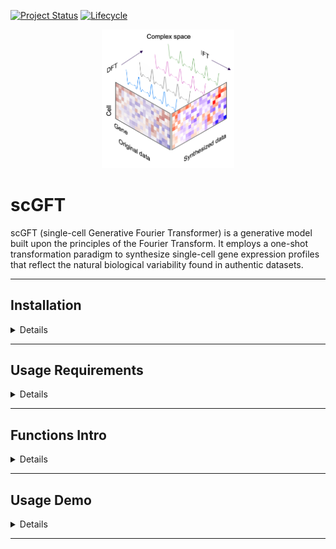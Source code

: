 [![Project Status](http://www.repostatus.org/badges/latest/active.svg)](http://www.repostatus.org/#active)
[![Lifecycle](https://img.shields.io/badge/lifecycle-stable-brightgreen.svg)](https://www.tidyverse.org/lifecycle/#stable)

<p align="center" width="100%">
<img width="42%" src="vignettes/scgft_logo.png"> 
</p>

# scGFT 

scGFT (single-cell Generative Fourier Transformer) is a generative model built
upon the principles of the Fourier Transform. It employs a one-shot
transformation paradigm to synthesize single-cell gene expression profiles that
reflect the natural biological variability found in authentic datasets.

---


## Installation

<details>
<br>

**scGFT** can be installed directly from this github with:

```{r}
if (!require("devtools", quietly = TRUE))
  install.packages("devtools")

devtools::install_github("Sanofi-GitHub/PMCB-scGFT", 
                         build_vignettes=FALSE)
```

</details>

---


## Usage Requirements

<details>
<br>

scGFT framework is designed to be compatible with the Seurat R analysis pipelines. 
To install, please run:

```{r}
# Enter commands in R (or R studio, if installed)
install.packages("Seurat")
install.packages("SeuratObject")
```

Visit [Seurat](https://satijalab.org/seurat/articles/install_v5) for more details.

</details>

---


## Functions Intro

<details>
<br>

The scGFT package comprises only two functions: one to synthesize cells and a
second to evaluate the synthesis quality.

```r
# to synthsize cells
RunScGFT(object, nsynth, ncpmnts = 1, groups, scale.factor, cells = NULL)
```

`RunScGFT` requires, at a minimum, a Seurat object (`object`), the number of
desired cells to be synthesized (`nsynth`), a metadata variable indicating
groups of cells (`groups`), and the scale factor used for log-normalization of
the original data (`scale.factor`).

```r
# to evaluate synthsized cells
statsScGFT(object, groups)
```

`statsScGFT` requires a Seurat object that includes synthesized cells (`object`)
and the same character variable from the original object metadata used for
synthesis (`groups`).

</details>

---


## Usage Demo 

<details>
<br>

#### Get demo files

We provided the dataset PRJEB44878 (Wohnhaas 2021), which comprises 34,200
processed cells derived from primary small airway epithelial cells (SAECs) from
both healthy individuals (n=3) and patients with chronic obstructive pulmonary
disease (COPD) (n=3). These SAECs were subjected to in vitro expansion and
differentiation into pseudostratified epithelia via air-liquid interface (ALI)
conditions. To model smoke-induced injuries in the small airways of healthy
non-smokers and COPD smokers, the fully differentiated SAEC ALI cultures
underwent exposure to either whole cigarette smoke over a period of four
consecutive days or to ambient air serving as the control.

To download this dataset please run:

```{r}
# Enter commands in R (or R studio, if installed)
# Define the URL of the data file
data_url <- "https://zenodo.org/records/xxxxx/files/COPD-PRJEB44878.rds"
# Define the path where you want to save the file
# Correct destination path including the filename
data_path <- "/path-to-destination/COPD-PRJEB44878.rds"
# Use download.file() to download the data
download.file(data_url, destfile = data_path, method = "auto")
```

#### Read data into R
```{r}
data_obj <- readRDS(file.path(data_path, "COPD-PRJEB44878.rds"))
cnts <- data_obj$counts
mtd <- data_obj$metadata
```

#### Perform Seurat standard pipeline including synthesis process
```{r}
sobj_synt <- CreateSeuratObject(counts=cnts,
                                meta.data=mtd) %>% # create seurat object
  NormalizeData(., normalization.method="LogNormalize", scale.factor=1e6) %>% # Normalize data
  FindVariableFeatures(., nfeatures=2000) %>% # Find variable features
  ScaleData(., do.scale=TRUE, do.center=TRUE) %>% # Scale the data
  RunPCA(., seed.use = 42, verbose=FALSE) %>% # Perform PCA on the scaled data
  RunHarmony(., reduction.use="pca", group.by.vars="sample") %>% # sample-specific batch correction
  FindNeighbors(., reduction="harmony", dims=1:30, k.param=20, verbose=TRUE) %>% # Find Neighbors
  FindClusters(., resolution=0.7, random.seed = 42, verbose=TRUE) %>% # Find clusters
  # ================================
  # synthesis 1x cells (34,200), through modification of 10 complex components.
  RunScGFT(., nsynth=1*dim(.)[2], ncpmnts=10, groups="seurat_clusters", scale.factor=1e6) %>%
  # ================================
  # NormalizeData(., normalization.method="LogNormalize", scale.factor=1e6) %>% # Normalize data
  FindVariableFeatures(., nfeatures=2000) %>% # Find variable features
  ScaleData(., do.scale=TRUE, do.center=TRUE) %>% # Scale the data
  RunPCA(., seed.use = 42, verbose=FALSE) %>% # Perform PCA on the scaled data
  RunHarmony(., reduction.use="pca", group.by.vars=c("sample", "synthesized")) %>% # Batch correction
  FindNeighbors(., reduction="harmony", dims=1:30,  k.param=20, verbose=TRUE) %>% # Find Neighbors
  FindClusters(., resolution=0.7, random.seed = 42, verbose=TRUE) %>% # Find clusters
  RunUMAP(., reduction="harmony", seed.use = 42, dims=1:30) # UMAP dimensionality reduction
```

</details>

---

